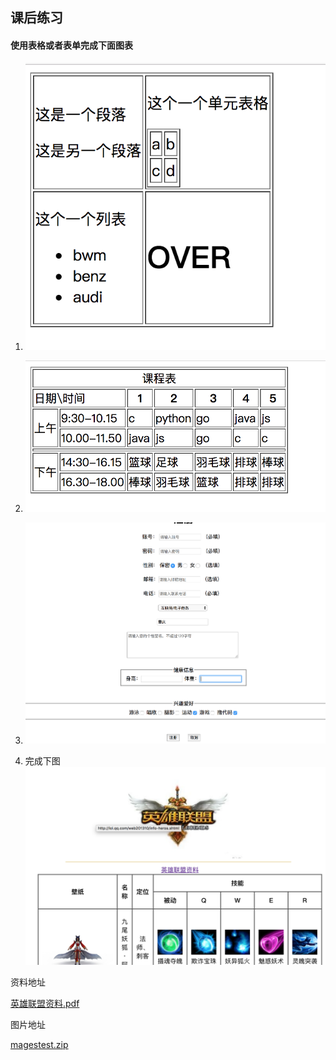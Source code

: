 ## 课后练习

#### 使用表格或者表单完成下面图表




1. ![](../../pics/html/forms_and_tables/3.png)


2. ![](../../pics/html/forms_and_tables/4.png)

3. ![](../../pics/html/forms_and_tables/5.png)

4. 完成下图  ![](5.png)

资料地址 

<a href="英雄联盟资料.pdf" download="英雄联盟资料.pdf">英雄联盟资料.pdf<a>

图片地址

<a href="magestest.zip" download="imagestest.zip">magestest.zip<a>